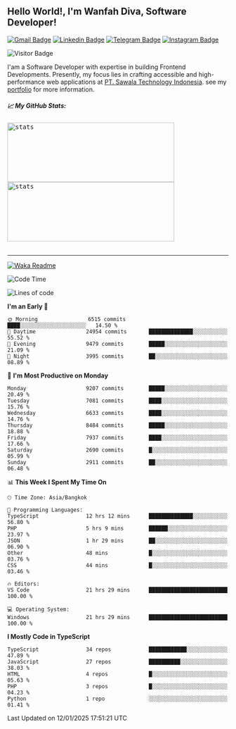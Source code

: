 ## Hello World!, I'm Wanfah Diva, Software Developer!

[![Gmail Badge](https://img.shields.io/badge/-Gmail-white?style=plastic&logo=Gmail&link=mailto:aditputrafirmansyah@gmail.com)](mailto:wanfahdivaa@gmail.com)
[![Linkedin Badge](https://img.shields.io/badge/-LinkedIn-blue?style=plastic&logo=Linkedin&link=https://www.linkedin.com/in/aditputrafirmansyah/)](https://www.linkedin.com/in/wanfahdiva/)
[![Telegram Badge](https://img.shields.io/badge/-Telegram-blue?style=plastic&logo=telegram&link=https://t.me/Adithya_13)](https://t.me/wanfahdiva)
[![Instagram Badge](https://img.shields.io/badge/-Instagram-white?style=plastic&logo=instagram&link=https://www.instagram.com/adithya_firmansyahputra/)](https://www.instagram.com/wnfhdva/)

![Visitor Badge](https://visitor-badge.laobi.icu/badge?page_id=wanfahdiva.wanfahdiva)

<p>
I'am a Software Developer with expertise in building Frontend Developments.
Presently, my focus lies in crafting accessible and high-performance web applications at  <a href="https://sawala/tech" target="_blank">PT. Sawala Technology Indonesia</a>. see my <a href="http://wanfahdiva-com.vercel.app/" target="_blank">portfolio</a> for more information.
</p>

<h5 align="left">
  
📈 **My GitHub Stats:**

</h5>

<div align="left">
<kbd>
  <img height="135em" width="380em" alt="stats" src="https://github-readme-stats.vercel.app/api?username=wanfahdiva&theme=transparent&hide_border=true&include_all_commits=true&hide_title=true"></kbd>
</kbd>
<kbd>
    <img height="135em" width="380em" alt="stats" src="https://github-readme-activity-graph.vercel.app/graph?username=wanfahdiva&theme=react&hide_title=true"></kbd>
</div>

<br />

---

[![Waka Readme](https://github.com/wanfahdiva/wanfahdiva/actions/workflows/waka.yml/badge.svg)](https://github.com/wanfahdiva/wanfahdiva/actions/workflows/waka.yml)

<!--START_SECTION:waka-->
![Code Time](http://img.shields.io/badge/Code%20Time-1%2C602%20hrs%2043%20mins-blue)

![Lines of code](https://img.shields.io/badge/From%20Hello%20World%20I%27ve%20Written-22.0%20million%20lines%20of%20code-blue)

**I'm an Early 🐤** 

```text
🌞 Morning                6515 commits        ████░░░░░░░░░░░░░░░░░░░░░   14.50 % 
🌆 Daytime                24954 commits       ██████████████░░░░░░░░░░░   55.52 % 
🌃 Evening                9479 commits        █████░░░░░░░░░░░░░░░░░░░░   21.09 % 
🌙 Night                  3995 commits        ██░░░░░░░░░░░░░░░░░░░░░░░   08.89 % 
```
📅 **I'm Most Productive on Monday** 

```text
Monday                   9207 commits        █████░░░░░░░░░░░░░░░░░░░░   20.49 % 
Tuesday                  7081 commits        ████░░░░░░░░░░░░░░░░░░░░░   15.76 % 
Wednesday                6633 commits        ████░░░░░░░░░░░░░░░░░░░░░   14.76 % 
Thursday                 8484 commits        █████░░░░░░░░░░░░░░░░░░░░   18.88 % 
Friday                   7937 commits        ████░░░░░░░░░░░░░░░░░░░░░   17.66 % 
Saturday                 2690 commits        █░░░░░░░░░░░░░░░░░░░░░░░░   05.99 % 
Sunday                   2911 commits        ██░░░░░░░░░░░░░░░░░░░░░░░   06.48 % 
```


📊 **This Week I Spent My Time On** 

```text
🕑︎ Time Zone: Asia/Bangkok

💬 Programming Languages: 
TypeScript               12 hrs 12 mins      ██████████████░░░░░░░░░░░   56.80 % 
PHP                      5 hrs 9 mins        ██████░░░░░░░░░░░░░░░░░░░   23.97 % 
JSON                     1 hr 29 mins        ██░░░░░░░░░░░░░░░░░░░░░░░   06.90 % 
Other                    48 mins             █░░░░░░░░░░░░░░░░░░░░░░░░   03.76 % 
CSS                      44 mins             █░░░░░░░░░░░░░░░░░░░░░░░░   03.46 % 

🔥 Editors: 
VS Code                  21 hrs 29 mins      █████████████████████████   100.00 % 

💻 Operating System: 
Windows                  21 hrs 29 mins      █████████████████████████   100.00 % 
```

**I Mostly Code in TypeScript** 

```text
TypeScript               34 repos            ████████████░░░░░░░░░░░░░   47.89 % 
JavaScript               27 repos            ██████████░░░░░░░░░░░░░░░   38.03 % 
HTML                     4 repos             █░░░░░░░░░░░░░░░░░░░░░░░░   05.63 % 
PHP                      3 repos             █░░░░░░░░░░░░░░░░░░░░░░░░   04.23 % 
Python                   1 repo              ░░░░░░░░░░░░░░░░░░░░░░░░░   01.41 % 
```




 Last Updated on 12/01/2025 17:51:21 UTC
<!--END_SECTION:waka-->

